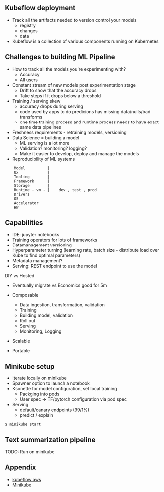 Kubeflow deployment
---


* Track all the artifacts needed to version control your models
    - registry
    - changes
    - data
* Kubeflow is a collection of various components running on Kubernetes

## Challenges to building ML Pipeline

* How to track all the models you're experimenting with?
    - Accuracy
    - All users
* Constant stream of new models post experimentation stage
    - Drift to show that the accuracy drops
    - Take steps if it drops below a threshold
* Training / serving skew
    - accuracy drops during serving
    - code used by apps to do predicions has missing data/nulls/bad transforms
    - one time training process and runtime process needs to have exact same
      data pipelines
* Freshness requirements - retraining models, versioning
* Data Science = building a model
    - ML serving is a lot more
    - Validation? monitoring? logging?
    - Make it easier to develop, deploy and manage the models
* Reproducibility of ML systems
```
    Model          |
    Ux             |
    Tooling        |
    Framework      |
    Storage        |
    Runtime - vm - |    dev , test , prod
    Drivers
    OS
    Accelerator
    HW
```

## Capabilities

* IDE: jupyter notebooks
* Training operators for lots of frameworks
* Datamanagement versioning
* Hyperparameter turning (learning rate, batch size - distribute load over Kube
  to find optimal parameters)
* Metadata management?
* Serving: REST endpoint to use the model


DIY vs Hosted
* Eventually migrate vs Economics good for 5m

* Composable
    - Data ingestion, transformation, validation
    - Training
    - Building model, validation
    - Roll out
    - Serving
    - Monitoring, Logging
* Scalable
* Portable


## Minikube setup

* Iterate locally on minikube
* Spawner option to launch a notebook
* Ksonette for model configuration, set local training
    - Packging into pods
    - User spec -> TF/pytorch configuration via pod spec
* Serving
    - default/canary endpoints (99/1%)
    - predict / explain


```
$ minikube start
```



## Text summarization pipeline

TODO: Run on minikube

## Appendix

* [kubeflow aws](https://aws.amazon.com/blogs/opensource/kubeflow-amazon-eks/)
* [Minikube](https://www.kubeflow.org/docs/started/workstation/minikube-linux/)
